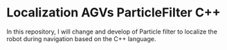 # Localization AGVs ParticleFilter C++
In this repository, I will change and develop of Particle filter to localize the robot during navigation based on the C++ language.
